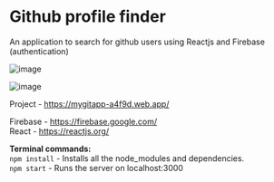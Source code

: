 # Github profile finder

An application to search for github users using Reactjs and Firebase (authentication)

![image](https://user-images.githubusercontent.com/65223389/118636093-f1671c80-b7f1-11eb-9cb2-2d0246ff9e06.png)

![image](https://user-images.githubusercontent.com/65223389/118636311-2f644080-b7f2-11eb-9749-92c7dd0f9d12.png)

Project - https://mygitapp-a4f9d.web.app/

Firebase -  https://firebase.google.com/ <br />
React - https://reactjs.org/

**Terminal commands:** <br />
`npm install` - Installs all the node_modules and dependencies. <br />
`npm start` - Runs the server on localhost:3000 <br />
